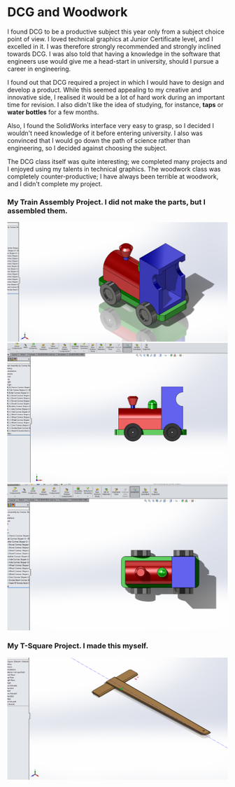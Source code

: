 <html>
<h1>DCG and Woodwork</h1>
<body>
  <p>I found DCG to be a productive subject this year only from a subject choice point of view. I loved technical graphics at Junior Certificate level, and I excelled in it. I was therefore strongly recommended and strongly inclined towards DCG. I was also told that having a knowledge in the software that engineers use would give me a head-start in university, should I pursue a career in engineering.</p>
  <p>I found out that DCG required a project in which I would have to design and develop a product. While this seemed appealing to my creative and innovative side, I realised it would be a lot of hard work during an important time for revision. I also didn't like the idea of studying, for instance, <strong>taps</strong> or <strong>water bottles</strong> for a few months.</p>
  <p>Also, I found the SolidWorks interface very easy to grasp, so I decided I wouldn't need knowledge of it before entering university. I also was convinced that I would go down the path of science rather than engineering, so I decided against choosing the subject.</p>
  <p>The DCG class itself was quite interesting; we completed many projects and I enjoyed using my talents in technical graphics. The woodwork class was completely counter-productive; I have always been terrible at woodwork, and I didn't complete my project.</p>
  <h3>My Train Assembly Project. I did not make the parts, but I assembled them.</h3>
  <img src = "/pictures/trainAssemblyIsometric.PNG" class = "dcg-img" alt = "DCG Train Project"><img src = "/pictures/trainAssembly.PNG" class = "dcg-img" alt = "DCG Train Project"><img src = "/pictures/trainAssemblyPlan.PNG" class = "dcg-img" alt = "DCG Train Project">
  <br>
  <h3>My T-Square Project. I made this myself.</h3>
  <img src = "/pictures/tSquareIso.PNG" alt = "T-Square" class = "dcg-img">
</body>
<html>
